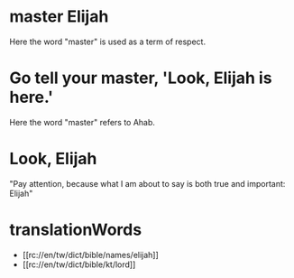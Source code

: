 # master Elijah

Here the word "master" is used as a term of respect.

# Go tell your master, 'Look, Elijah is here.'

Here the word "master" refers to Ahab.

# Look, Elijah

"Pay attention, because what I am about to say is both true and important: Elijah"

# translationWords

* [[rc://en/tw/dict/bible/names/elijah]]
* [[rc://en/tw/dict/bible/kt/lord]]